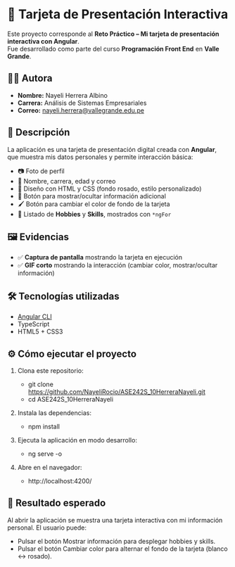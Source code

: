 # 🎴 Tarjeta de Presentación Interactiva

Este proyecto corresponde al **Reto Práctico – Mi tarjeta de presentación interactiva con Angular**.  
Fue desarrollado como parte del curso **Programación Front End** en **Valle Grande**.

## 👩‍💻 Autora

- **Nombre:** Nayeli Herrera Albino  
- **Carrera:** Análisis de Sistemas Empresariales  
- **Correo:** nayeli.herrera@vallegrande.edu.pe  

## 🚀 Descripción

La aplicación es una tarjeta de presentación digital creada con **Angular**, que muestra mis datos personales y permite interacción básica:

- 📷 Foto de perfil  
- 📌 Nombre, carrera, edad y correo  
- 🎨 Diseño con HTML y CSS (fondo rosado, estilo personalizado)  
- 🔘 Botón para mostrar/ocultar información adicional  
- 🖌️ Botón para cambiar el color de fondo de la tarjeta  
- 🏓 Listado de **Hobbies** y **Skills**, mostrados con `*ngFor`  

## 🖼️ Evidencias

- ✅ **Captura de pantalla** mostrando la tarjeta en ejecución  
- ✅ **GIF corto** mostrando la interacción (cambiar color, mostrar/ocultar información)

## 🛠️ Tecnologías utilizadas

- [Angular CLI](https://angular.dev/)  
- TypeScript  
- HTML5 + CSS3  

## ⚙️ Cómo ejecutar el proyecto

1. Clona este repositorio:
   - git clone https://github.com/NayeliRocio/ASE242S_10HerreraNayeli.git
   - cd ASE242S_10HerreraNayeli
   
2. Instala las dependencias:
   - npm install

3. Ejecuta la aplicación en modo desarrollo:
   - ng serve -o

4. Abre en el navegador:
   - http://localhost:4200/

## 📌 Resultado esperado

Al abrir la aplicación se muestra una tarjeta interactiva con mi información personal.
El usuario puede:
- Pulsar el botón Mostrar información para desplegar hobbies y skills.
- Pulsar el botón Cambiar color para alternar el fondo de la tarjeta (blanco ↔ rosado).
